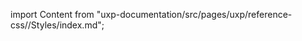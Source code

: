 
import Content from "uxp-documentation/src/pages/uxp/reference-css//Styles/index.md";

<Content query="product=photoshop"/>
